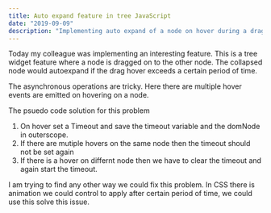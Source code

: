 ```yaml
---
title: Auto expand feature in tree JavaScript
date: "2019-09-09"
description: "Implementing auto expand of a node on hover during a drag operation of a node"
---
```


Today my colleague was implementing an interesting feature. This is a tree widget feature where a node is dragged on to the other node. The collapsed node would autoexpand if the drag hover exceeds a certain period of time.

The asynchronous operations are tricky. Here there are multiple hover events are emitted on hovering on a node. 

The psuedo code solution for this problem

1. On hover set a Timeout and save the timeout variable and the domNode in outerscope.
2. If there are mutiple hovers on the same node then the timeout should not be set again
3. If there is a hover on differnt node then we have to clear the timeout and again start the timeout.

I am trying to find any other way we could fix this problem.
In CSS there is animation we could control to apply after certain period of time, we could use this solve this issue.
